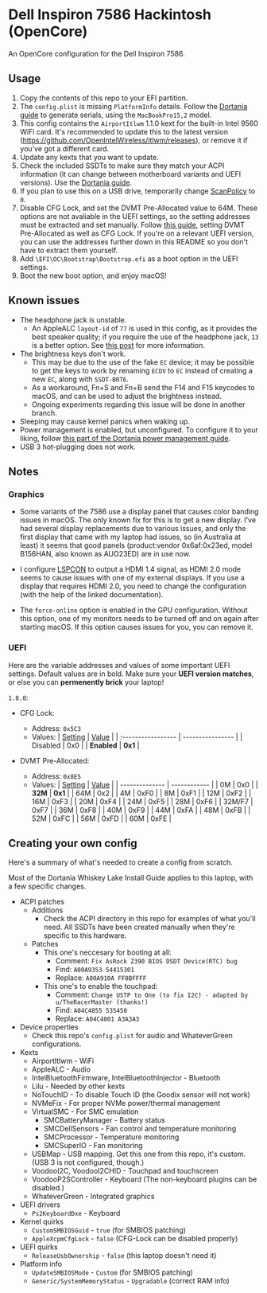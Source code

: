 # Dell Inspiron 7586 Hackintosh (OpenCore)

An OpenCore configuration for the Dell Inspiron 7586.

## Usage

1. Copy the contents of this repo to your EFI partition.
2. The `config.plist` is missing `PlatformInfo` details. Follow the [Dortania guide](https://dortania.github.io/OpenCore-Install-Guide/config-laptop.plist/coffee-lake.html#platforminfo) to generate serials, using the `MacBookPro15,2` model.
3. This config contains the `AirportItlwm` 1.1.0 kext for the built-in Intel 9560 WiFi card. It's recommended to update this to the latest version (https://github.com/OpenIntelWireless/itlwm/releases), or remove it if you've got a different card.
4. Update any kexts that you want to update.
5. Check the included SSDTs to make sure they match your ACPI information (it can change between motherboard variants and UEFI versions). Use the [Dortania guide](https://dortania.github.io/Getting-Started-With-ACPI/).
6. If you plan to use this on a USB drive, temporarily change [ScanPolicy](https://dortania.github.io/OpenCore-Install-Guide/config-laptop.plist/coffee-lake.html#security) to `0`.
7. Disable CFG Lock, and set the DVMT Pre-Allocated value to 64M. These options are not avaliable in the UEFI settings, so the setting addresses must be extracted and set manually.
   Follow [this guide](https://github.com/dreamwhite/bios-extraction-guide/tree/master/Dell), setting DVMT Pre-Allocated as well as CFG Lock. If you're on a relevant UEFI version, you can use the addresses further down in this README so you don't have to extract them yourself.
8. Add `\EFI\OC\Bootstrap\Bootstrap.efi` as a boot option in the UEFI settings.
9. Boot the new boot option, and enjoy macOS!

## Known issues

- The headphone jack is unstable.
  - An AppleALC `layout-id` of `77` is used in this config, as it provides the best speaker quality; if you require the use of the headphone jack, `13` is a better option. See [this post](https://www.tonymacx86.com/threads/dell-inspiron-7586-i7-8565u-intel-uhd-620.277104/page-15#post-2178929) for more information.
- The brightness keys don't work.
  - This may be due to the use of the fake `EC` device; it may be possible to get the keys to work by renaming `ECDV` to `EC` instead of creating a new `EC`, along with `SSDT-BRT6`.
  - As a workaround, Fn+S and Fn+B send the F14 and F15 keycodes to macOS, and can be used to adjust the brightness instead.
  - Ongoing experiments regarding this issue will be done in another branch.
- Sleeping may cause kernel panics when waking up.
- Power management is enabled, but unconfigured. To configure it to your liking, follow [this part of the Dortania power management guide](https://dortania.github.io/OpenCore-Post-Install/universal/pm.html#using-cpu-friend).
- USB 3 hot-plugging does not work.

## Notes

### Graphics

- Some variants of the 7586 use a display panel that causes color banding issues in macOS. The only known fix for this is to get a new display. I've had several display replacements due to various issues, and only the first display that came with my laptop had issues, so (in Australia at least) it seems that good panels (product:vendor 0x6af:0x23ed, model B156HAN, also known as AUO23ED) are in use now.

- I configure [LSPCON](https://github.com/acidanthera/WhateverGreen/blob/master/Manual/FAQ.IntelHD.en.md#lspcon-driver-support-to-enable-displayport-to-hdmi-20-output-on-igpu) to output a HDMI 1.4 signal, as HDMI 2.0 mode seems to cause issues with one of my external displays. If you use a display that requires HDMI 2.0, you need to change the configuration (with the help of the linked documentation).
- The `force-online` option is enabled in the GPU configuration. Without this option, one of my monitors needs to be turned off and on again after starting macOS. If this option causes issues for you, you can remove it.

### UEFI

Here are the variable addresses and values of some important UEFI settings. Default values are in bold. Make sure your **UEFI version matches**, or else you can **permenently brick** your laptop!

`1.8.0`:

- CFG Lock:
  - Address: `0x5C3`
  - Values:
    | <u>Setting</u> | <u>Value</u> |
    | :----------------- | ---------------- |
    | Disabled | 0x0 |
    | **Enabled**        | **0x1**          |
    
  
- DVMT Pre-Allocated:
  - Address: `0x8E5`
  - Values:
    | <u>Setting</u> | <u>Value</u> |
    | -------------- | ------------ |
    | 0M             | 0x0          |
    | **32M**        | **0x1**      |
    | 64M            | 0x2          |
    | 4M             | 0xF0         |
    | 8M             | 0xF1         |
    | 12M            | 0xF2         |
    | 16M            | 0xF3         |
    | 20M            | 0xF4         |
    | 24M            | 0xF5         |
    | 28M            | 0xF6         |
    | 32M/F7         | 0xF7         |
    | 36M            | 0xF8         |
    | 40M            | 0xF9         |
    | 44M            | 0xFA         |
    | 48M            | 0xFB         |
    | 52M            | 0xFC         |
    | 56M            | 0xFD         |
    | 60M            | 0xFE         |

## Creating your own config

Here's a summary of what's needed to create a config from scratch.

Most of the Dortania Whiskey Lake Install Guide applies to this laptop, with a few specific changes.

- ACPI patches
  - Additions
    - Check the ACPI directory in this repo for examples of what you'll need. All SSDTs have been created manually when they're specific to this hardware.
  - Patches
    - This one's neccesary for booting at all:
      - Comment: `Fix AsRock Z390 BIOS DSDT Device(RTC) bug`
      - Find: `A00A9353 54415301`
      - Replace: `A00A910A FF0BFFFF`
    - This one's to enable the touchpad:
      - Comment: `Change USTP to One (to fix I2C) - adapted by u/TheRacerMaster (thanks!)`
      - Find: `A04C4855 535450`
      - Replace: `A04C4801 A3A3A3`
- Device properties
  - Check this repo's `config.plist` for audio and WhateverGreen configurations.
- Kexts
  - AirportItlwm - WiFi
  - AppleALC - Audio
  - IntelBluetoothFirmware, IntelBluetoothInjector - Bluetooth
  - Lilu - Needed by other kexts
  - NoTouchID - To disable Touch ID (the Goodix sensor will not work)
  - NVMeFix - For proper NVMe power/thermal management
  - VirtualSMC - For SMC emulation
    - SMCBatteryManager - Battery status
    - SMCDellSensors - Fan control and temperature monitoring
    - SMCProcessor - Temperature monitoring
    - SMCSuperIO - Fan monitoring
  - USBMap - USB mapping. Get this one from this repo, it's custom. (USB 3 is not configured, though.)
  - VoodooI2C, VoodooI2CHID - Touchpad and touchscreen
  - VoodooP2SController - Keyboard (The non-keyboard plugins can be disabled.)
  - WhateverGreen - Integrated graphics
- UEFI drivers
  - `Ps2KeyboardDxe` - Keyboard
- Kernel quirks
  - `CustomSMBIOSGuid` - `true` (for SMBIOS patching)
  - `AppleXcpmCfgLock` - `false` (CFG-Lock can be disabled properly)
- UEFI quirks
  - `ReleaseUsbOwnership` - `false` (this laptop doesn't need it)
- Platform info
  - `UpdateSMBIOSMode` - `Custom` (for SMBIOS patching)
  - `Generic/SystemMemoryStatus` - `Upgradable` (correct RAM info)